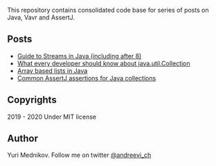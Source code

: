 This repository contains consolidated code base for series of posts on Java, Vavr and AssertJ. 

## Posts

* [Guide to Streams in Java (including after 8)](https://mednikov.net/guide-to-streams-in-java-including-after-8/)
* [What every developer should know about java.util.Collection](https://mednikov.net/java-util-collection/)
* [Array based lists in Java](https://mednikov.net/array-based-lists-in-java/)
* [Common AssertJ assertions for Java collections](https://mednikov.net/common-assertj-assertions-for-java-collections/)

## Copyrights

2019 - 2020 Under MIT license

## Author

Yuri Mednikov. Follow me on twitter [@andreevi_ch](https://twitter.com/andreevi_ch)